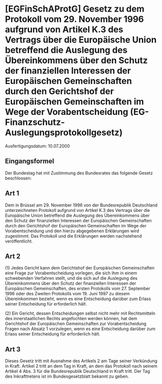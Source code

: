 # [EGFinSchAProtG] Gesetz zu dem Protokoll vom 29. November 1996 aufgrund von Artikel K.3 des Vertrags über die Europäische Union betreffend die Auslegung des Übereinkommens über den Schutz der finanziellen Interessen der Europäischen Gemeinschaften durch den Gerichtshof der Europäischen Gemeinschaften im Wege der Vorabentscheidung  (EG-Finanzschutz-Auslegungsprotokollgesetz)

Ausfertigungsdatum: 10.07.2000

 

## Eingangsformel

Der Bundestag hat mit Zustimmung des Bundesrates das folgende Gesetz beschlossen:


## Art 1

Dem in Brüssel am 29. November 1996 von der Bundesrepublik Deutschland unterzeichneten Protokoll aufgrund von Artikel K.3 des Vertrags über die Europäische Union betreffend die Auslegung des Übereinkommens über den Schutz der finanziellen Interessen der Europäischen Gemeinschaften durch den Gerichtshof der Europäischen Gemeinschaften im Wege der Vorabentscheidung und den hierzu abgegebenen Erklärungen wird zugestimmt. Das Protokoll und die Erklärungen werden nachstehend veröffentlicht.


## Art 2

(1) Jedes Gericht kann dem Gerichtshof der Europäischen Gemeinschaften eine Frage zur Vorabentscheidung vorlegen, die sich ihm in einem schwebenden Verfahren stellt, und die sich auf die Auslegung des Übereinkommens über den Schutz der finanziellen Interessen der Europäischen Gemeinschaften, des ersten Protokolls vom 27. September 1996 oder des Zweiten Protokolls vom 19. Juni 1997 zu diesem Übereinkommen bezieht, wenn es eine Entscheidung darüber zum Erlass seiner Entscheidung für erforderlich hält.

(2) Ein Gericht, dessen Entscheidungen selbst nicht mehr mit Rechtsmitteln des innerstaatlichen Rechts angefochten werden können, hat dem Gerichtshof der Europäischen Gemeinschaften zur Vorabentscheidung Fragen nach Absatz 1 vorzulegen, wenn es eine Entscheidung darüber zum Erlass seiner Entscheidung für erforderlich hält.


## Art 3

Dieses Gesetz tritt mit Ausnahme des Artikels 2 am Tage seiner Verkündung in Kraft. Artikel 2 tritt an dem Tag in Kraft, an dem das Protokoll nach seinem Artikel 4 Abs. 3 für die Bundesrepublik Deutschland in Kraft tritt. Der Tag des Inkrafttretens ist im Bundesgesetzblatt bekannt zu geben.
